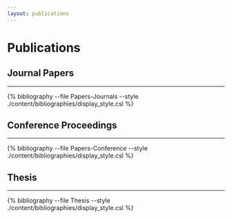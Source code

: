 ```yaml
---
layout: publications
---
```


# Publications


## Journal Papers
------------------------

{% bibliography --file Papers-Journals --style ./content/bibliographies/display_style.csl %}


## Conference Proceedings
------------------------

{% bibliography --file Papers-Conference --style ./content/bibliographies/display_style.csl %}


## Thesis
------------------------

{% bibliography --file Thesis --style ./content/bibliographies/display_style.csl %}

